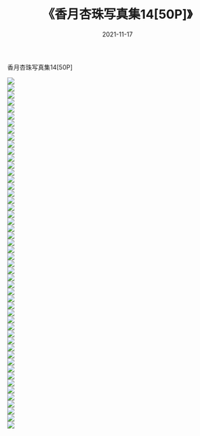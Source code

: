﻿---
layout: post
title:  《香月杏珠写真集14[50P]》
date:   2021-11-17
img: http://img.660000.xyz/Sharelink/性感/2021/香月杏珠写真集14[50P]/000.jpg
categories: [美女, 清纯, 唯美]
---

香月杏珠写真集14[50P]

  ![](http://img.660000.xyz/Sharelink/性感/2021/香月杏珠写真集14[50P]/001.jpg) <br> ![](http://img.660000.xyz/Sharelink/性感/2021/香月杏珠写真集14[50P]/002.jpg) <br> ![](http://img.660000.xyz/Sharelink/性感/2021/香月杏珠写真集14[50P]/003.jpg) <br> ![](http://img.660000.xyz/Sharelink/性感/2021/香月杏珠写真集14[50P]/004.jpg) <br> ![](http://img.660000.xyz/Sharelink/性感/2021/香月杏珠写真集14[50P]/005.jpg) <br> ![](http://img.660000.xyz/Sharelink/性感/2021/香月杏珠写真集14[50P]/006.jpg) <br> ![](http://img.660000.xyz/Sharelink/性感/2021/香月杏珠写真集14[50P]/007.jpg) <br> ![](http://img.660000.xyz/Sharelink/性感/2021/香月杏珠写真集14[50P]/008.jpg) <br> ![](http://img.660000.xyz/Sharelink/性感/2021/香月杏珠写真集14[50P]/009.jpg) <br> ![](http://img.660000.xyz/Sharelink/性感/2021/香月杏珠写真集14[50P]/010.jpg) <br> ![](http://img.660000.xyz/Sharelink/性感/2021/香月杏珠写真集14[50P]/011.jpg) <br> ![](http://img.660000.xyz/Sharelink/性感/2021/香月杏珠写真集14[50P]/012.jpg) <br> ![](http://img.660000.xyz/Sharelink/性感/2021/香月杏珠写真集14[50P]/013.jpg) <br> ![](http://img.660000.xyz/Sharelink/性感/2021/香月杏珠写真集14[50P]/014.jpg) <br> ![](http://img.660000.xyz/Sharelink/性感/2021/香月杏珠写真集14[50P]/015.jpg) <br> ![](http://img.660000.xyz/Sharelink/性感/2021/香月杏珠写真集14[50P]/016.jpg) <br> ![](http://img.660000.xyz/Sharelink/性感/2021/香月杏珠写真集14[50P]/017.jpg) <br> ![](http://img.660000.xyz/Sharelink/性感/2021/香月杏珠写真集14[50P]/018.jpg) <br> ![](http://img.660000.xyz/Sharelink/性感/2021/香月杏珠写真集14[50P]/019.jpg) <br> ![](http://img.660000.xyz/Sharelink/性感/2021/香月杏珠写真集14[50P]/020.jpg) <br> ![](http://img.660000.xyz/Sharelink/性感/2021/香月杏珠写真集14[50P]/021.jpg) <br> ![](http://img.660000.xyz/Sharelink/性感/2021/香月杏珠写真集14[50P]/022.jpg) <br> ![](http://img.660000.xyz/Sharelink/性感/2021/香月杏珠写真集14[50P]/023.jpg) <br> ![](http://img.660000.xyz/Sharelink/性感/2021/香月杏珠写真集14[50P]/024.jpg) <br> ![](http://img.660000.xyz/Sharelink/性感/2021/香月杏珠写真集14[50P]/025.jpg) <br> ![](http://img.660000.xyz/Sharelink/性感/2021/香月杏珠写真集14[50P]/026.jpg) <br> ![](http://img.660000.xyz/Sharelink/性感/2021/香月杏珠写真集14[50P]/027.jpg) <br> ![](http://img.660000.xyz/Sharelink/性感/2021/香月杏珠写真集14[50P]/028.jpg) <br> ![](http://img.660000.xyz/Sharelink/性感/2021/香月杏珠写真集14[50P]/029.jpg) <br> ![](http://img.660000.xyz/Sharelink/性感/2021/香月杏珠写真集14[50P]/030.jpg) <br> ![](http://img.660000.xyz/Sharelink/性感/2021/香月杏珠写真集14[50P]/031.jpg) <br> ![](http://img.660000.xyz/Sharelink/性感/2021/香月杏珠写真集14[50P]/032.jpg) <br> ![](http://img.660000.xyz/Sharelink/性感/2021/香月杏珠写真集14[50P]/033.jpg) <br> ![](http://img.660000.xyz/Sharelink/性感/2021/香月杏珠写真集14[50P]/034.jpg) <br> ![](http://img.660000.xyz/Sharelink/性感/2021/香月杏珠写真集14[50P]/035.jpg) <br> ![](http://img.660000.xyz/Sharelink/性感/2021/香月杏珠写真集14[50P]/036.jpg) <br> ![](http://img.660000.xyz/Sharelink/性感/2021/香月杏珠写真集14[50P]/037.jpg) <br> ![](http://img.660000.xyz/Sharelink/性感/2021/香月杏珠写真集14[50P]/038.jpg) <br> ![](http://img.660000.xyz/Sharelink/性感/2021/香月杏珠写真集14[50P]/039.jpg) <br> ![](http://img.660000.xyz/Sharelink/性感/2021/香月杏珠写真集14[50P]/040.jpg) <br> ![](http://img.660000.xyz/Sharelink/性感/2021/香月杏珠写真集14[50P]/041.jpg) <br> ![](http://img.660000.xyz/Sharelink/性感/2021/香月杏珠写真集14[50P]/042.jpg) <br> ![](http://img.660000.xyz/Sharelink/性感/2021/香月杏珠写真集14[50P]/043.jpg) <br> ![](http://img.660000.xyz/Sharelink/性感/2021/香月杏珠写真集14[50P]/044.jpg) <br> ![](http://img.660000.xyz/Sharelink/性感/2021/香月杏珠写真集14[50P]/045.jpg) <br> ![](http://img.660000.xyz/Sharelink/性感/2021/香月杏珠写真集14[50P]/046.jpg) <br> ![](http://img.660000.xyz/Sharelink/性感/2021/香月杏珠写真集14[50P]/047.jpg) <br> ![](http://img.660000.xyz/Sharelink/性感/2021/香月杏珠写真集14[50P]/048.jpg) <br> ![](http://img.660000.xyz/Sharelink/性感/2021/香月杏珠写真集14[50P]/049.jpg) <br> ![](http://img.660000.xyz/Sharelink/性感/2021/香月杏珠写真集14[50P]/050.jpg) <br>